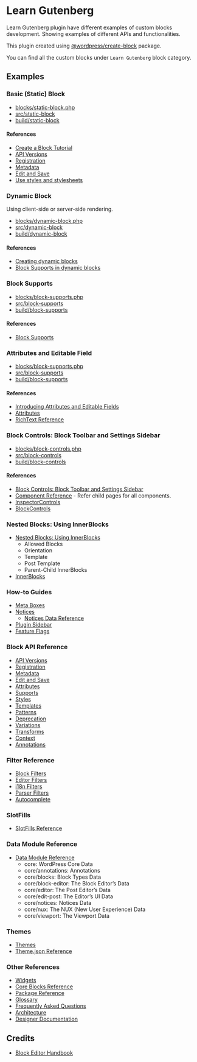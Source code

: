 # Learn Gutenberg

Learn Gutenberg plugin have different examples of custom blocks development. Showing examples of different APIs and functionalities.

This plugin created using [@wordpress/create-block](https://developer.wordpress.org/block-editor/reference-guides/packages/packages-create-block/) package.

You can find all the custom blocks under `Learn Gutenberg` block category.

## Examples

### Basic (Static) Block

- [blocks/static-block.php](blocks/static-block.php)
- [src/static-block](src/static-block)
- [build/static-block](build/static-block)

#### References

- [Create a Block Tutorial](https://developer.wordpress.org/block-editor/getting-started/create-block/)
- [API Versions](https://developer.wordpress.org/block-editor/reference-guides/block-api/block-api-versions/)
- [Registration](https://developer.wordpress.org/block-editor/reference-guides/block-api/block-registration/)
- [Metadata](https://developer.wordpress.org/block-editor/reference-guides/block-api/block-metadata/)
- [Edit and Save](https://developer.wordpress.org/block-editor/reference-guides/block-api/block-edit-save/)
- [Use styles and stylesheets](https://developer.wordpress.org/block-editor/how-to-guides/block-tutorial/applying-styles-with-stylesheets/)

### Dynamic Block

Using client-side or server-side rendering.

- [blocks/dynamic-block.php](blocks/dynamic-block.php)
- [src/dynamic-block](src/dynamic-block)
- [build/dynamic-block](build/dynamic-block)

#### References

- [Creating dynamic blocks](https://developer.wordpress.org/block-editor/how-to-guides/block-tutorial/creating-dynamic-blocks/)
- [Block Supports in dynamic blocks](https://developer.wordpress.org/block-editor/how-to-guides/block-tutorial/block-supports-in-dynamic-blocks/)

### Block Supports

- [blocks/block-supports.php](blocks/block-supports.php)
- [src/block-supports](src/block-supports)
- [build/block-supports](build/block-supports)

#### References

- [Block Supports](https://developer.wordpress.org/block-editor/reference-guides/block-api/block-supports/)

### Attributes and Editable Field

- [blocks/block-supports.php](blocks/block-attributes.php)
- [src/block-supports](src/block-attributes)
- [build/block-supports](build/block-attributes)

#### References

- [Introducing Attributes and Editable Fields](https://developer.wordpress.org/block-editor/how-to-guides/block-tutorial/introducing-attributes-and-editable-fields/)
- [Attributes](https://developer.wordpress.org/block-editor/reference-guides/block-api/block-attributes/)
- [RichText Reference](https://developer.wordpress.org/block-editor/reference-guides/richtext/)

### Block Controls: Block Toolbar and Settings Sidebar

- [blocks/block-controls.php](blocks/block-controls.php)
- [src/block-controls](src/block-controls)
- [build/block-controls](build/block-controls)

#### References

- [Block Controls: Block Toolbar and Settings Sidebar](https://developer.wordpress.org/block-editor/how-to-guides/block-tutorial/block-controls-toolbar-and-sidebar/)
- [Component Reference](https://developer.wordpress.org/block-editor/reference-guides/components/) - Refer child pages for all components.
- [InspectorControls](https://developer.wordpress.org/block-editor/reference-guides/packages/packages-block-editor/#inspectorcontrols)
- [BlockControls](https://developer.wordpress.org/block-editor/reference-guides/packages/packages-block-editor/#blockcontrols)

### Nested Blocks: Using InnerBlocks

- [Nested Blocks: Using InnerBlocks](https://developer.wordpress.org/block-editor/how-to-guides/block-tutorial/nested-blocks-inner-blocks/)
  - Allowed Blocks
  - Orientation
  - Template
  - Post Template
  - Parent-Child InnerBlocks
- [InnerBlocks](https://developer.wordpress.org/block-editor/reference-guides/packages/packages-block-editor/#inspectorcontrols)

### How-to Guides

- [Meta Boxes](https://developer.wordpress.org/block-editor/how-to-guides/metabox/)
- [Notices](https://developer.wordpress.org/block-editor/how-to-guides/notices/)
  - [Notices Data Reference](https://developer.wordpress.org/block-editor/reference-guides/data/data-core-notices/)
- [Plugin Sidebar](https://developer.wordpress.org/block-editor/how-to-guides/plugin-sidebar-0/)
- [Feature Flags](https://developer.wordpress.org/block-editor/how-to-guides/feature-flags/)

### Block API Reference

- [API Versions](https://developer.wordpress.org/block-editor/reference-guides/block-api/block-api-versions/)
- [Registration](https://developer.wordpress.org/block-editor/reference-guides/block-api/block-registration/)
- [Metadata](https://developer.wordpress.org/block-editor/reference-guides/block-api/block-metadata/)
- [Edit and Save](https://developer.wordpress.org/block-editor/reference-guides/block-api/block-edit-save/)
- [Attributes](https://developer.wordpress.org/block-editor/reference-guides/block-api/block-attributes/)
- [Supports](https://developer.wordpress.org/block-editor/reference-guides/block-api/block-supports/)
- [Styles](https://developer.wordpress.org/block-editor/reference-guides/block-api/block-styles/)
- [Templates](https://developer.wordpress.org/block-editor/reference-guides/block-api/block-templates/)
- [Patterns](https://developer.wordpress.org/block-editor/reference-guides/block-api/block-patterns/)
- [Deprecation](https://developer.wordpress.org/block-editor/reference-guides/block-api/block-deprecation/)
- [Variations](https://developer.wordpress.org/block-editor/reference-guides/block-api/block-variations/)
- [Transforms](https://developer.wordpress.org/block-editor/reference-guides/block-api/block-transforms/)
- [Context](https://developer.wordpress.org/block-editor/reference-guides/block-api/block-context/)
- [Annotations](https://developer.wordpress.org/block-editor/reference-guides/block-api/block-annotations/)

### Filter Reference

- [Block Filters](https://developer.wordpress.org/block-editor/reference-guides/filters/block-filters/)
- [Editor Filters](https://developer.wordpress.org/block-editor/reference-guides/filters/editor-filters/)
- [i18n Filters](https://developer.wordpress.org/block-editor/reference-guides/filters/i18n-filters/)
- [Parser Filters](https://developer.wordpress.org/block-editor/reference-guides/filters/parser-filters/)
- [Autocomplete](https://developer.wordpress.org/block-editor/reference-guides/filters/autocomplete-filters/)

### SlotFills

- [SlotFills Reference](https://developer.wordpress.org/block-editor/reference-guides/slotfills/)

### Data Module Reference

- [Data Module Reference](https://developer.wordpress.org/block-editor/reference-guides/data/)
  - core: WordPress Core Data
  - core/annotations: Annotations
  - core/blocks: Block Types Data
  - core/block-editor: The Block Editor’s Data
  - core/editor: The Post Editor’s Data
  - core/edit-post: The Editor’s UI Data
  - core/notices: Notices Data
  - core/nux: The NUX (New User Experience) Data
  - core/viewport: The Viewport Data

### Themes

- [Themes](https://developer.wordpress.org/block-editor/how-to-guides/themes/)
- [Theme.json Reference](https://developer.wordpress.org/block-editor/reference-guides/theme-json-reference/)

### Other References

- [Widgets](https://developer.wordpress.org/block-editor/how-to-guides/widgets/)
- [Core Blocks Reference](https://developer.wordpress.org/block-editor/reference-guides/core-blocks/)
- [Package Reference](https://developer.wordpress.org/block-editor/reference-guides/packages/)
- [Glossary](https://developer.wordpress.org/block-editor/explanations/glossary/)
- [Frequently Asked Questions](https://developer.wordpress.org/block-editor/explanations/faq/)
- [Architecture](https://developer.wordpress.org/block-editor/explanations/architecture/)
- [Designer Documentation](https://developer.wordpress.org/block-editor/how-to-guides/designers/)

## Credits

- [Block Editor Handbook](https://developer.wordpress.org/block-editor/)
